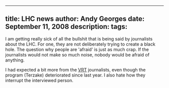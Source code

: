 -----
title:  LHC news
author: Andy Georges
date: September 11, 2008
description: 
tags: 
-----







I am getting really sick of all the bullshit that is being said by
journalists about the LHC. For one, they are not deliberately trying to
create a black hole. The question why people are 'afraid' is just as
much crap. If the journalists would not make so much noise, nobody would
be afraid of anything.


I had expected a bit more from the [VRT](http://www.vrt.be/)
journalists, even though the program (Terzake) deteriorated since last
year. I also hate how they interrupt the interviewed person.




